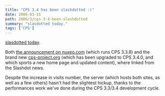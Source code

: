 ```yaml
---
title: "CPS 3.4 has been slashdotted :)"
date: 2006-03-15
path: 2006/3/cps-3-4-been-slashdotted
summary: "slasdotted today."
tags: ['CPS']
---
```


<a href="http://developers.slashdot.org/developers/06/03/15/0454259.shtml">slasdotted today</a>.

Both <a href="http://www.nuxeo.com/en/news/nuxeo-releases-cps-3-4">the announcement on nuxeo.com</a> (which runs CPS 3.3.8) and the brand new <a href="http://www.cps-project.org/">cps-project.org</a> (which has been upgraded to CPS 3.4.0, and which sports a new home page and updated content), where linked from the Slashdot news.

Despite the increase in visits number, the server (which hosts both sites, as well as a few others) hasn't had the slightest hickup, thanks to the performances work we've done during the CPS 3.3/3.4 development cycle. 

